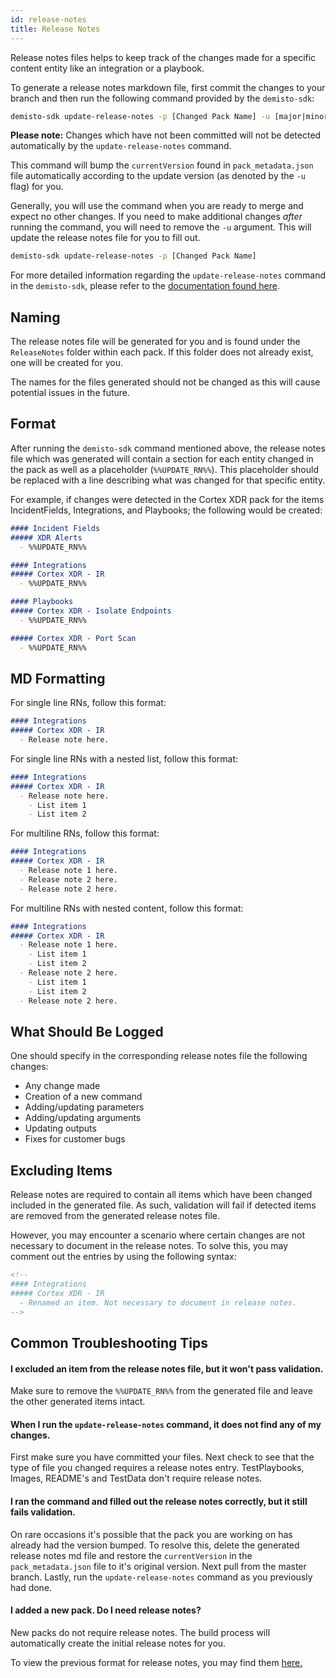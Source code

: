 ```yaml
---
id: release-notes
title: Release Notes
---
```


Release notes files helps to keep track of the changes made for a specific content entity like an integration or a playbook.

To generate a release notes markdown file, first commit the changes to your branch and then run the following command provided by the `demisto-sdk`:

```bash
demisto-sdk update-release-notes -p [Changed Pack Name] -u [major|minor|revision]
```

**Please note:** Changes which have not been committed will not be detected automatically by the `update-release-notes` command.

This command will bump the `currentVersion` found in `pack_metadata.json` file automatically according to the update version (as denoted by the `-u` flag) for you.

Generally, you will use the command when you are ready to merge and expect no other changes. If you need to make additional 
changes *after* running the command, you will need to remove the `-u` argument. This will update the release notes 
file for you to fill out.

```bash
demisto-sdk update-release-notes -p [Changed Pack Name]
```

For more detailed information regarding the `update-release-notes` command in the `demisto-sdk`, please refer to the 
[documentation found here](https://github.com/demisto/demisto-sdk/blob/master/demisto_sdk/commands/update_release_notes/README.md).

## Naming
The release notes file will be generated for you and is found under the `ReleaseNotes` folder within each pack. If this folder does not already exist, one will be created for you.

The names for the files generated should not be changed as this will cause potential issues in the future. 


## Format
After running the `demisto-sdk` command mentioned above, the release notes file which was generated will contain a section for each entity changed in the pack as well as a placeholder (`%%UPDATE_RN%%`).
This placeholder should be replaced with a line describing what was changed for that specific entity.

For example, if changes were detected in the Cortex XDR pack for the items IncidentFields, Integrations, and Playbooks; the following would be created:
```markdown
#### Incident Fields
##### XDR Alerts
  - %%UPDATE_RN%%

#### Integrations
##### Cortex XDR - IR
  - %%UPDATE_RN%%

#### Playbooks
##### Cortex XDR - Isolate Endpoints
  - %%UPDATE_RN%%

##### Cortex XDR - Port Scan
  - %%UPDATE_RN%%

```

## MD Formatting
For single line RNs, follow this format:
```markdown
#### Integrations
##### Cortex XDR - IR
  - Release note here.
```

For single line RNs with a nested list, follow this format:
```markdown
#### Integrations
##### Cortex XDR - IR
  - Release note here.
    - List item 1
    - List item 2
```

For multiline RNs, follow this format:
```markdown
#### Integrations
##### Cortex XDR - IR
  - Release note 1 here.
  - Release note 2 here.
  - Release note 2 here.
```

For multiline RNs with nested content, follow this format:
```markdown
#### Integrations
##### Cortex XDR - IR
  - Release note 1 here.
    - List item 1
    - List item 2
  - Release note 2 here.
    - List item 1
    - List item 2
  - Release note 2 here.
```

## What Should Be Logged
One should specify in the corresponding release notes file the following changes:
  - Any change made
  - Creation of a new command
  - Adding/updating parameters
  - Adding/updating arguments
  - Updating outputs
  - Fixes for customer bugs
  
  
## Excluding Items
Release notes are required to contain all items which have been changed included in the generated file. As such, validation 
will fail if detected items are removed from the generated release notes file.

However, you may encounter a scenario where certain changes are not necessary to document in the release notes. To solve 
this, you may comment out the entries by using the following syntax:

```markdown
<!--
#### Integrations
##### Cortex XDR - IR
  - Renamed an item. Not necessary to document in release notes.
-->
```

## Common Troubleshooting Tips

#### I excluded an item from the release notes file, but it won't pass validation.

Make sure to remove the `%%UPDATE_RN%%` from the generated file and leave the other generated items intact.

#### When I run the `update-release-notes` command, it does not find any of my changes.

First make sure you have committed your files. Next check to see that the type of file you changed requires a release notes 
entry. TestPlaybooks, Images, README's and TestData don't require release notes.

#### I ran the command and filled out the release notes correctly, but it still fails validation.

On rare occasions it's possible that the pack you are working on has already had the version bumped. To resolve this, delete 
the generated release notes md file and restore the `currentVersion` in the `pack_metadata.json` file to it's original version. Next pull from the master branch. 
Lastly, run the `update-release-notes` command as you previously had done.

#### I added a new pack. Do I need release notes?

New packs do not require release notes. The build process will automatically create the initial release notes for you.


To view the previous format for release notes, you may find them [here.](../integrations/changelog-old-format)
